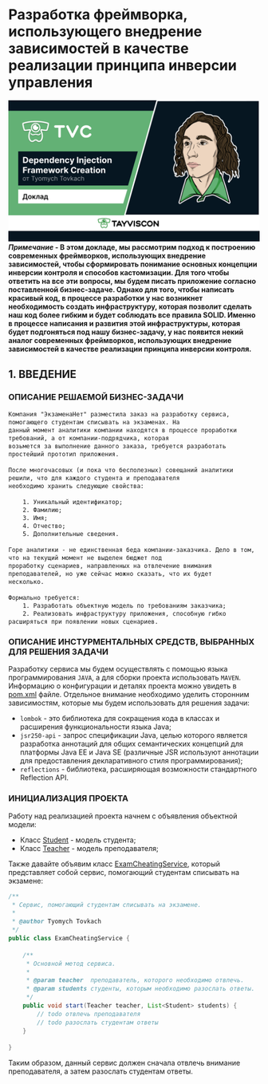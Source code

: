 # Разработка фреймворка, использующего внедрение зависимостей в качестве реализации принципа инверсии управления

![обложка доклада](./static/image/cover.png)
***Примечание* - В этом докладе, мы рассмотрим подход к построению современных фреймворков, использующих внедрение
зависимостей, чтобы сформировать понимание основных концепции инверсии контроля и способов кастомизации. Для того чтобы
ответить на все эти вопросы, мы будем писать приложение согласно поставленной бизнес-задаче. Однако для того, чтобы
написать красивый код, в процессе разработки у нас возникнет необходимость создать инфраструктуру, которая позволит
сделать наш код более гибким и будет соблюдать все правила SOLID. Именно в процессе написания и развития этой
инфраструктуры, которая будет подгоняться под нашу бизнес-задачу, у нас появится некий аналог современных фреймворков,
использующих внедрение зависимостей в качестве реализации принципа инверсии контроля.**

## 1. ВВЕДЕНИЕ

### ОПИСАНИЕ РЕШАЕМОЙ БИЗНЕС-ЗАДАЧИ
```
Компания "ЭкзаменаНет" разместила заказ на разработку сервиса, помогающего студентам списывать на экзаменах. На
данный момент аналитики компании находятся в процессе проработки требований, а от компании-подрядчика, которая
возьмется за выполнение данного заказа, требуется разработать простейший прототип приложения.

После многочасовых (и пока что бесполезных) совещаний аналитики решили, что для каждого студента и преподавателя
необходимо хранить следующие свойства:

    1. Уникальный идентификатор;
    2. Фамилию;
    3. Имя;
    4. Отчество;
    5. Дополнительные сведения.
    
Горе аналитики - не единственная беда компании-заказчика. Дело в том, что на текущий момент не выделен бюджет под
проработку сценариев, направленных на отвлечение внимания преподавателей, но уже сейчас можно сказать, что их будет
несколько. 

Формально требуется:
    1. Разработать объектную модель по требованиям заказчика; 
    2. Реализовать инфраструктуру приложения, способную гибко расширяться при появлении новых сценариев. 
```

### ОПИСАНИЕ ИНСТУРМЕНТАЛЬНЫХ СРЕДСТВ, ВЫБРАННЫХ ДЛЯ РЕШЕНИЯ ЗАДАЧИ

Разработку сервиса мы будем осуществлять с помощью языка программирования `JAVA`, а для сборки проекта использовать
`MAVEN`. Информацию о конфигурации и деталях проекта можно увидеть в [pom.xml](/exam-cheating-service/pom.xml) файле.
Отдельное внимание необходимо уделить сторонним зависимостям, которые мы будем использовать для решения задачи:
* `lombok` - это библиотека для сокращения кода в классах и расширения функциональности языка Java;
* `jsr250-api` - запрос спецификации Java, целью которого является разработка аннотаций для общих семантических 
концепций для платформы Java EE и Java SE (различные JSR используют аннотации для предоставления декларативного стиля
программирования);
* `reflections` - библиотека, расширяющая возможности стандартного Reflection API.

### ИНИЦИАЛИЗАЦИЯ ПРОЕКТА

Работу над реализацией проекта начнем с объявления объектной модели:

* Класс [Student](/exam-cheating-service/src/main/java/ru/tayviscon/knowledge/base/domain/model/Student.java) - модель студента;
* Класс [Teacher](/exam-cheating-service/src/main/java/ru/tayviscon/knowledge/base/domain/model/Teacher.java) - модель преподавателя;

Также давайте объявим класс [ExamCheatingService](/exam-cheating-service/src/main/java/ru/tayviscon/knowledge/base/service/ExamCheatingService.java),
который представляет собой сервис, помогающий студентам списывать на экзамене:

```java
/**
 * Сервис, помогающий студентам списывать на экзамене.
 *
 * @author Tyomych Tovkach
 */
public class ExamCheatingService {

    /**
     * Основной метод сервиса.
     *
     * @param teacher  преподаватель, которого необходимо отвлечь.
     * @param students студенты, которым необходимо разослать ответы.
     */
    public void start(Teacher teacher, List<Student> students) {
        // todo отвлечь преподавателя
        // todo разослать студентам ответы
    }

}

```

Таким образом, данный сервис должен сначала отвлечь внимание преподавателя, а затем разослать студентам ответы.